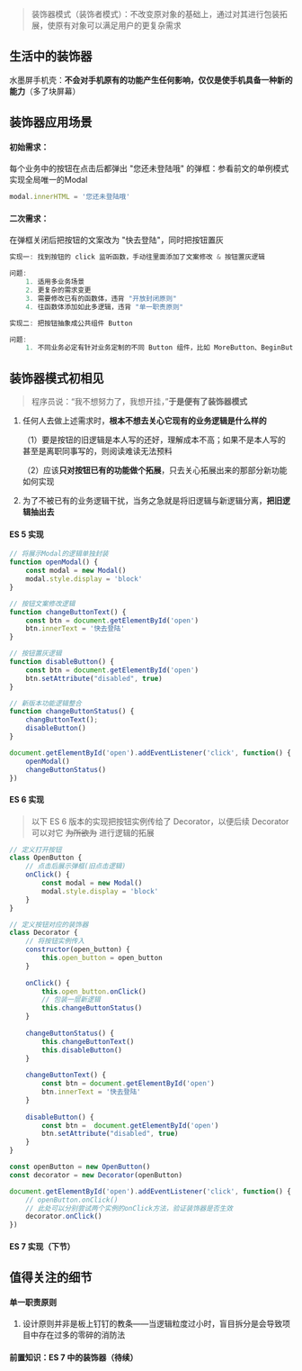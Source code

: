 > 装饰器模式（装饰者模式）：不改变原对象的基础上，通过对其进行包装拓展，使原有对象可以满足用户的更复杂需求

## 生活中的装饰器

水墨屏手机壳：**不会对手机原有的功能产生任何影响，仅仅是使手机具备一种新的能力**（多了块屏幕）

## 装饰器应用场景

#### 初始需求：

每个业务中的按钮在点击后都弹出 "您还未登陆哦" 的弹框：参看前文的单例模式实现全局唯一的Modal

```js
modal.innerHTML = '您还未登陆哦'
```

#### 二次需求：

在弹框关闭后把按钮的文案改为 "快去登陆"，同时把按钮置灰

```js
实现一: 找到按钮的 click 监听函数，手动往里面添加了文案修改 & 按钮置灰逻辑

问题: 
	1. 适用多业务场景
    2. 更复杂的需求变更
    3. 需要修改已有的函数体，违背 "开放封闭原则"
	4. 往函数体添加如此多逻辑，违背 "单一职责原则"
```

```js
实现二: 把按钮抽象成公共组件 Button

问题: 
	1. 不同业务必定有针对业务定制的不同 Button 组件，比如 MoreButton、BeginButton 等，所以仍然会遇到同样的困境
```

## 装饰器模式初相见

> 程序员说：“我不想努力了，我想开挂，”**于是便有了装饰器模式**

1. 任何人去做上述需求时，**根本不想去关心它现有的业务逻辑是什么样的**

   （1）要是按钮的旧逻辑是本人写的还好，理解成本不高；如果不是本人写的甚至是离职同事写的，则阅读难读无法预料

   （2）应该**只对按钮已有的功能做个拓展**，只去关心拓展出来的那部分新功能如何实现

2. 为了不被已有的业务逻辑干扰，当务之急就是将旧逻辑与新逻辑分离，**把旧逻辑抽出去**

#### ES 5 实现

   ```js
   // 将展示Modal的逻辑单独封装
   function openModal() {
       const modal = new Modal()
       modal.style.display = 'block'
   }
   
   // 按钮文案修改逻辑
   function changeButtonText() {
       const btn = document.getElementById('open')
       btn.innerText = '快去登陆'
   }
   
   // 按钮置灰逻辑
   function disableButton() {
       const btn = document.getElementById('open')
       btn.setAttribute("disabled", true)
   }
   
   // 新版本功能逻辑整合
   function changeButtonStatus() {
       changButtonText();
       disableButton()
   }
   
   document.getElementById('open').addEventListener('click', function() {
       openModal()
       changeButtonStatus()
   })
   ```

####    ES 6 实现

> 以下 ES 6 版本的实现把按钮实例传给了 Decorator，以便后续 Decorator 可以对它 <del>为所欲为</del> 进行逻辑的拓展

```js
// 定义打开按钮
class OpenButton {
    // 点击后展示弹框(旧点击逻辑)
	onClick() {
        const modal = new Modal()
        modal.style.display = 'block'
    }
}

// 定义按钮对应的装饰器
class Decorator {
    // 将按钮实例传入
    constructor(open_button) {
        this.open_button = open_button
    }
    
    onClick() {
        this.open_button.onClick()
        // 包装一层新逻辑
        this.changeButtonStatus()
    }
    
    changeButtonStatus() {
        this.changeButtonText()
        this.disableButton()
    }
    
    changeButtonText() {
        const btn = document.getElementById('open')
        btn.innerText = '快去登陆'
    }
    
    disableButton() {
        const btn =  document.getElementById('open')
        btn.setAttribute("disabled", true)
    }
}

const openButton = new OpenButton()
const decorator = new Decorator(openButton)

document.getElementById('open').addEventListener('click', function() {
    // openButton.onClick()
    // 此处可以分别尝试两个实例的onClick方法，验证装饰器是否生效
    decorator.onClick()
})
```

#### ES 7 实现（下节）

## 值得关注的细节

#### 单一职责原则

1. 设计原则并非是板上钉钉的教条——当逻辑粒度过小时，盲目拆分是会导致项目中存在过多的零碎的消防法

#### 前置知识：ES 7 中的装饰器（待续）

